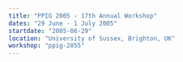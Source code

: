 ```yaml
---
title: "PPIG 2005 - 17th Annual Workshop"
dates: "29 June - 1 July 2005"
startdate: "2005-06-29"
location: "University of Sussex, Brighton, UK"
workshop: "ppig-2055"
---
```

